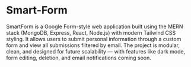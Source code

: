 # Smart-Form
 SmartForm is a Google Form-style web application built using the MERN stack (MongoDB, Express, React, Node.js) with modern Tailwind CSS styling. It allows users to submit personal information through a custom form and view all submissions filtered by email. The project is modular, clean, and designed for future scalability — with features like dark mode, form editing, deletion, and email notifications coming soon.

